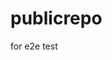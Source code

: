 # publicrepo
for e2e test





































































































































































































































































































































































































































































































































































































































































































































































































































































































































































































































































































































































































































































































































































































































































































































































